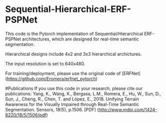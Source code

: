 # Sequential-Hierarchical-ERF-PSPNet

This code is the Pytorch implementation of Sequential/Hierarchical ERF-PSPNet architectures, which are designed for real-time semantic segmentation.

Hierarchical designs include 4x2 and 3x3 hierarchical archictures.

The input resolution is set to 640x480.

For training/deployment, please use the original code of [ERFNet] (https://github.com/Eromera/erfnet_pytorch)

#Publications
If you use this code in your research, please cite our publications:
Yang, K., Wang, K., Bergasa, L.M., Romera, E., Hu, W., Sun, D., Sun, J., Cheng, R., Chen, T. and López, E., 2018. Unifying Terrain Awareness for the Visually Impaired through Real-Time Semantic Segmentation. Sensors, 18(5), p.1506. [PDF] (http://www.mdpi.com/1424-8220/18/5/1506/pdf)
